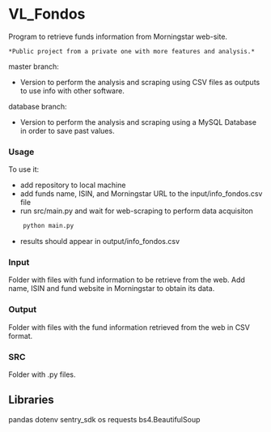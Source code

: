 # VL_Fondos

Program to retrieve funds information from Morningstar web-site. 

    *Public project from a private one with more features and analysis.* 

master branch: 
- Version to perform the analysis and scraping using CSV files as outputs to use info with other software.

database branch: 
- Version to perform the analysis and scraping using a MySQL Database in order to save past values. 

### Usage

To use it: 
- add repository to local machine
- add funds name, ISIN, and Morningstar URL to the input/info_fondos.csv file
- run src/main.py and wait for web-scraping to perform data acquisiton

```python
    python main.py 
````

- results should appear in output/info_fondos.csv

### Input

Folder with files with fund information to be retrieve from the web. 
Add name, ISIN and fund website in Morningstar to obtain its data. 

### Output

Folder with files with the fund information retrieved from the web in CSV format. 

### SRC 

Folder with .py files. 

## Libraries 

pandas 
dotenv
sentry_sdk
os
requests
bs4.BeautifulSoup

